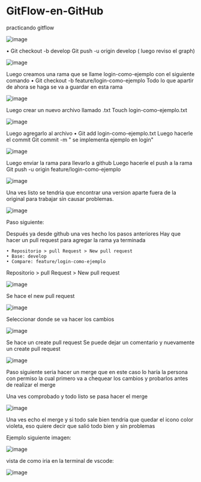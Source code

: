 # GitFlow-en-GitHub
practicando gitflow 


![image](https://github.com/danielgallo78/GitFlow-en-GitHub/assets/130160711/2b514784-e784-4fd0-aa21-dc1aa93676d6)

• Git checkout -b develop
Git push -u origin develop ( luego reviso el graph)

![image](https://github.com/danielgallo78/GitFlow-en-GitHub/assets/130160711/5361f6e5-b3d6-4c9b-a83e-8b899c07175f)

Luego creamos una rama que se llame login-como-ejemplo con el siguiente comando
• Git checkout -b feature/login-como-ejemplo
Todo lo que apartir de ahora se haga se va a guardar en esta rama 

![image](https://github.com/danielgallo78/GitFlow-en-GitHub/assets/130160711/2982c3f0-821d-4dcc-b749-3775d6eaa58b)

Luego crear un nuevo archivo llamado .txt
Touch login-como-ejemplo.txt

![image](https://github.com/danielgallo78/GitFlow-en-GitHub/assets/130160711/0f21e8fe-5c9e-466c-b583-3584c674bad6)

Luego agregarlo al archivo
• Git add login-como-ejemplo.txt
Luego hacerle el commit 
Git commit -m " se implementa ejemplo en login"

![image](https://github.com/danielgallo78/GitFlow-en-GitHub/assets/130160711/19ce582d-079c-4116-a809-2781580de75b)

Luego enviar la rama para llevarlo a github
Luego hacerle el push a la rama 
Git push -u origin feature/login-como-ejemplo

![image](https://github.com/danielgallo78/GitFlow-en-GitHub/assets/130160711/fb834d8b-d806-4ba9-a646-f6dd7c597168)

Una ves listo  se tendria que encontrar una version aparte fuera de la original para trabajar sin causar problemas.

![image](https://github.com/danielgallo78/GitFlow-en-GitHub/assets/130160711/7a212849-dc82-403c-8d42-37812ecc62c5)

Paso siguiente:

Después ya desde github una ves hecho los pasos anteriores
Hay que hacer un pull request para agregar la rama ya terminada

	• Repositorio > pull Request > New pull request
	• Base: develop
	• Compare: feature/login-como-ejemplo

Repositorio > pull Request > New pull request

![image](https://github.com/danielgallo78/GitFlow-en-GitHub/assets/130160711/0e186dee-5f3b-4597-a8b0-2fd1e8d7b765)

Se hace el new pull request

![image](https://github.com/danielgallo78/GitFlow-en-GitHub/assets/130160711/d806df4d-6ab6-4013-b516-f1a55b9a0265)

Seleccionar donde se va hacer los cambios

![image](https://github.com/danielgallo78/GitFlow-en-GitHub/assets/130160711/ab8cb5cc-d2ba-4f73-96e8-cef9827cadbd)

Se hace un create pull request 
Se puede dejar un comentario y nuevamente un create pull request


![image](https://github.com/danielgallo78/GitFlow-en-GitHub/assets/130160711/be5b36e7-9911-4550-a547-c8e9995fed68)

Paso siguiente seria hacer un merge que en este caso lo haría la persona con permiso la cual primero va a chequear los cambios y probarlos antes de realizar el merge

Una ves comprobado y todo listo se pasa hacer el merge

![image](https://github.com/danielgallo78/GitFlow-en-GitHub/assets/130160711/84a217cf-874a-46f9-a6ed-c454db99dd87)

Una ves echo el merge y si todo sale bien tendria que quedar el icono color violeta, eso quiere decir que salió todo bien y sin problemas 

Ejemplo siguiente imagen:

![image](https://github.com/danielgallo78/GitFlow-en-GitHub/assets/130160711/c49842f0-62e3-4406-a20e-a4bddc5bda6d)

vista de como iria en la terminal de vscode:


![image](https://github.com/danielgallo78/GitFlow-en-GitHub/assets/130160711/ba918e9b-63b9-490b-b686-a26f051a0359)























